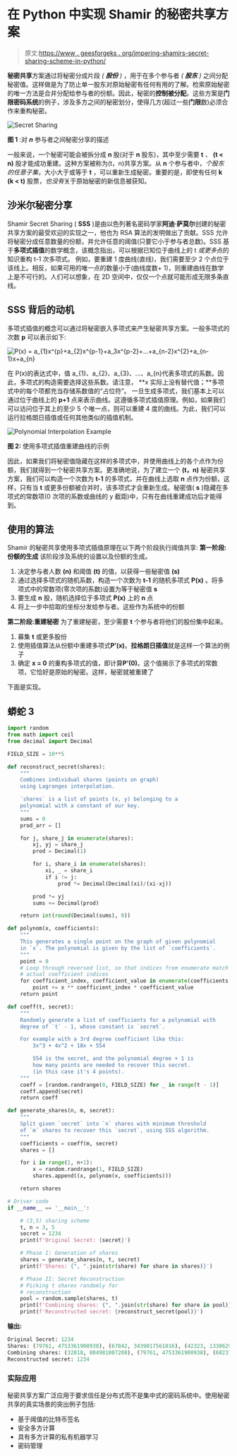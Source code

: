 # 在 Python 中实现 Shamir 的秘密共享方案

> 原文:[https://www . geesforgeks . org/impering-shamirs-secret-sharing-scheme-in-python/](https://www.geeksforgeeks.org/implementing-shamirs-secret-sharing-scheme-in-python/)

**秘密共享**方案通过将秘密分成片段 *( **股份** )* ，用于在多个参与者 *( **股东** )* 之间分配秘密值。这样做是为了防止单一股东对原始秘密有任何有用的了解。检索原始秘密的唯一方法是合并分配给参与者的份额。因此，秘密的**控制被分配**。这些方案是**门限密码系统**的例子，涉及多方之间的秘密划分，使得几方(超过一些**门限**数)必须合作来重构秘密。

![Secret Sharing](img/30ee2f212f1fd385e038edcc931f8297.png)

**图 1** :对 ***n*** 参与者之间秘密分享的描述

一般来说，一个秘密可能会被拆分成 **n** 股(对于 **n** 股东)，其中至少需要 **t** 、 **(t < n)** 股才能成功重建。这种方案被称为(t，n)共享方案。从 **n** 个参与者中，*个股东的任意子集*，大小大于或等于 **t** ，可以重新生成秘密。重要的是，即使有任何 **k (k < t)** 股票，*也没有*关于原始秘密的新信息被获知。

## 沙米尔秘密分享

Shamir Secret Sharing ( **SSS** )是由以色列著名密码学家**阿迪·萨莫尔**创建的秘密共享方案的最受欢迎的实现之一，他也为 RSA 算法的发明做出了贡献。SSS 允许将秘密分成任意数量的份额，并允许任意的阈值(只要它小于参与者总数)。SSS 基于**多项式插值**的数学概念，该概念指出，可以根据已知位于曲线上的 t *或更多*点的知识重构 t-1 次多项式。
例如，要重建 1 度曲线(直线)，我们需要至少 2 个点位于该线上。相反，如果可用的唯一点的数量小于(曲线度数+ 1)，则重建曲线在数学上是不可行的。人们可以想象，在 2D 空间中，仅仅一个点就可能形成无限多条直线。

## SSS 背后的动机

多项式插值的概念可以通过将秘密嵌入多项式来产生秘密共享方案。一般多项式的次数 **p** 可以表示如下:

![P(x) = a_{1}x^{p}+a_{2}x^{p-1}+a_3x^{p-2}+...+a_{n-2}x^{2}+a_{n-1}x+a_{n} ](img/e726baf09f655ebb25216d43a7a4d806.png "Rendered by QuickLaTeX.com")

在 P(x)的表达式中，值 a_{1}、a_{2}、a_{3}、…、a_{n}代表多项式的系数。因此，多项式的构造需要选择这些系数。请注意， **x 实际上没有替代值；**多项式中的每个项都充当存储系数值的“占位符”。
一旦生成多项式，我们基本上可以通过位于曲线上的 **p+1** 点来表示曲线。这遵循多项式插值原理。例如，如果我们可以访问位于其上的至少 5 个唯一点，则可以重建 4 度的曲线。为此，我们可以运行拉格朗日插值或任何其他类似的插值机制。

![Polynomial Interpolation Example](img/e99ead5b30db7a95cedeede8b44bb103.png)

**图 2:** 使用多项式插值重建曲线的示例

因此，如果我们将秘密值隐藏在这样的多项式中，并使用曲线上的各个点作为份额，我们就得到一个秘密共享方案。更准确地说，为了建立一个 **(t，n)** 秘密共享方案，我们可以构造一个次数为 **t-1** 的多项式，并在曲线上选取 **n** 点作为份额，这样，只有当 **t** 或更多份额被合并时，该多项式才会重新生成。秘密值( **s** )隐藏在多项式的常数项(0 次项的系数或曲线的 y 截距)中，只有在曲线重建成功后才能得到。

## 使用的算法

Shamir 的秘密共享使用多项式插值原理在以下两个阶段执行阈值共享:
**第一阶段:份额的生成**
该阶段涉及系统的设置以及份额的生成。

1.  决定参与者人数 **(n)** 和阈值 **(t)** 的值，以获得一些秘密值 **(s)**
2.  通过选择多项式的随机系数，构造一个次数为 **t-1** 的随机多项式 **P(x)** 。将多项式中的常数项(零次项的系数)设置为等于秘密值 **s**
3.  要生成 **n** 股，随机选择位于多项式 **P(x)** 上的 **n** 点
4.  将上一步中拾取的坐标分发给参与者。这些作为系统中的份额

**第二阶段:重建秘密**
为了重建秘密，至少需要 **t** 个参与者将他们的股份集中起来。

1.  募集 **t** 或更多股份
2.  使用插值算法从份额中重建多项式**P’(x)**。**拉格朗日插值**就是这样一个算法的例子
3.  确定 **x = 0** 的重构多项式的值，即计算**P’(0)**。这个值揭示了多项式的常数项，它恰好是原始的秘密。这样，秘密就被重建了

下面是实现。

## 蟒蛇 3

```py
import random
from math import ceil
from decimal import Decimal

FIELD_SIZE = 10**5

def reconstruct_secret(shares):
    """
    Combines individual shares (points on graph)
    using Lagranges interpolation.

    `shares` is a list of points (x, y) belonging to a
    polynomial with a constant of our key.
    """
    sums = 0
    prod_arr = []

    for j, share_j in enumerate(shares):
        xj, yj = share_j
        prod = Decimal(1)

        for i, share_i in enumerate(shares):
            xi, _ = share_i
            if i != j:
                prod *= Decimal(Decimal(xi)/(xi-xj))

        prod *= yj
        sums += Decimal(prod)

    return int(round(Decimal(sums), 0))

def polynom(x, coefficients):
    """
    This generates a single point on the graph of given polynomial
    in `x`. The polynomial is given by the list of `coefficients`.
    """
    point = 0
    # Loop through reversed list, so that indices from enumerate match the
    # actual coefficient indices
    for coefficient_index, coefficient_value in enumerate(coefficients[::-1]):
        point += x ** coefficient_index * coefficient_value
    return point

def coeff(t, secret):
    """
    Randomly generate a list of coefficients for a polynomial with
    degree of `t` - 1, whose constant is `secret`.

    For example with a 3rd degree coefficient like this:
        3x^3 + 4x^2 + 18x + 554

        554 is the secret, and the polynomial degree + 1 is
        how many points are needed to recover this secret.
        (in this case it's 4 points).
    """
    coeff = [random.randrange(0, FIELD_SIZE) for _ in range(t - 1)]
    coeff.append(secret)
    return coeff

def generate_shares(n, m, secret):
    """
    Split given `secret` into `n` shares with minimum threshold
    of `m` shares to recover this `secret`, using SSS algorithm.
    """
    coefficients = coeff(m, secret)
    shares = []

    for i in range(1, n+1):
        x = random.randrange(1, FIELD_SIZE)
        shares.append((x, polynom(x, coefficients)))

    return shares

# Driver code
if __name__ == '__main__':

    # (3,5) sharing scheme
    t, n = 3, 5
    secret = 1234
    print(f'Original Secret: {secret}')

    # Phase I: Generation of shares
    shares = generate_shares(n, t, secret)
    print(f'Shares: {", ".join(str(share) for share in shares)}')

    # Phase II: Secret Reconstruction
    # Picking t shares randomly for
    # reconstruction
    pool = random.sample(shares, t)
    print(f'Combining shares: {", ".join(str(share) for share in pool)}')
    print(f'Reconstructed secret: {reconstruct_secret(pool)}')
```

**输出:**

```py
Original Secret: 1234
Shares: (79761, 4753361900938), (67842, 3439017561016), (42323, 1338629004828), (68237, 3479175081966), (32818, 804981007208)
Combining shares: (32818, 804981007208), (79761, 4753361900938), (68237, 3479175081966)
Reconstructed secret: 1234
```

### 实际应用

秘密共享方案广泛应用于要求信任是分布式而不是集中式的密码系统中。使用秘密共享的真实场景的突出例子包括:

*   基于阈值的比特币签名
*   安全多方计算
*   具有多方计算的私有机器学习
*   密码管理